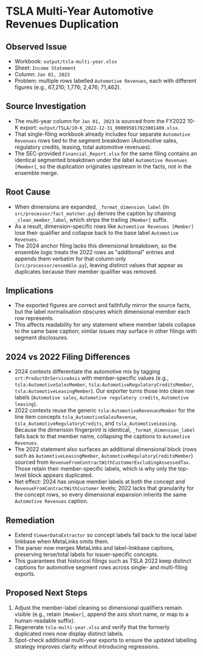 # TSLA Multi-Year Automotive Revenues Duplication

## Observed Issue
- Workbook: `output/tsla-multi-year.xlsx`
- Sheet: `Income Statement`
- Column: `Jan 01, 2023`
- Problem: multiple rows labelled `Automotive Revenues`, each with different figures (e.g., 67,210; 1,776; 2,476; 71,462).

## Source Investigation
- The multi-year column for `Jan 01, 2023` is sourced from the FY2022 10-K export: `output/TSLA/10-K_2022-12-31_000095017023001409.xlsx`.
- That single-filing workbook already includes four separate `Automotive Revenues` rows tied to the segment breakdown (Automotive sales, regulatory credits, leasing, total automotive revenues).
- The SEC-provided `Financial_Report.xlsx` for the same filing contains an identical segmented breakdown under the label `Automotive Revenues [Member]`, so the duplication originates upstream in the facts, not in the ensemble merge.

## Root Cause
- When dimensions are expanded, `_format_dimension_label` (in `src/processor/fact_matcher.py`) derives the caption by chaining `_clean_member_label`, which strips the trailing `[Member]` suffix.
- As a result, dimension-specific rows like `Automotive Revenues [Member]` lose their qualifier and collapse back to the base label `Automotive Revenues`.
- The 2024 anchor filing lacks this dimensional breakdown, so the ensemble logic treats the 2022 rows as "additional" entries and appends them verbatim for that column only (`src/processor/ensemble.py`), leaving distinct values that appear as duplicates because their member qualifier was removed.

## Implications
- The exported figures are correct and faithfully mirror the source facts, but the label normalisation obscures which dimensional member each row represents.
- This affects readability for any statement where member labels collapse to the same base caption; similar issues may surface in other filings with segment disclosures.


## 2024 vs 2022 Filing Differences
- 2024 contexts differentiate the automotive mix by tagging `srt:ProductOrServiceAxis` with member-specific values (e.g., `tsla:AutomotiveSalesMember`, `tsla:AutomotiveRegulatoryCreditsMember`, `tsla:AutomotiveLeasingMember`). Our exporter turns those into clean row labels (`Automotive sales`, `Automotive regulatory credits`, `Automotive leasing`).
- 2022 contexts reuse the generic `tsla:AutomotiveRevenuesMember` for the line item concepts `tsla_AutomotiveSalesRevenue`, `tsla_AutomotiveRegulatoryCredits`, and `tsla_AutomotiveLeasing`. Because the dimension fingerprint is identical, `_format_dimension_label` falls back to that member name, collapsing the captions to `Automotive Revenues`.
- The 2022 statement also surfaces an additional dimensional block (rows such as `AutomotiveLeasingMember`, `AutomotiveRegulatoryCreditsMember`) sourced from `RevenueFromContractWithCustomerExcludingAssessedTax`. Those retain their member-specific labels, which is why only the top-level block appears duplicated.
- Net effect: 2024 has unique member labels at both the concept and `RevenueFromContractWithCustomer` levels; 2022 lacks that granularity for the concept rows, so every dimensional expansion inherits the same `Automotive Revenues` caption.

## Remediation
- Extend `ViewerDataExtractor` so concept labels fall back to the local label linkbase when MetaLinks omits them.
- The parser now merges MetaLinks and label-linkbase captions, preserving terse/total labels for issuer-specific concepts.
- This guarantees that historical filings such as TSLA 2022 keep distinct captions for automotive segment rows across single- and multi-filing exports.

## Proposed Next Steps
1. Adjust the member-label cleaning so dimensional qualifiers remain visible (e.g., retain `[Member]`, append the axis short name, or map to a human-readable suffix).
2. Regenerate `tsla-multi-year.xlsx` and verify that the formerly duplicated rows now display distinct labels.
3. Spot-check additional multi-year exports to ensure the updated labelling strategy improves clarity without introducing regressions.
